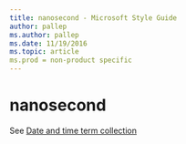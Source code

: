 ```yaml
---
title: nanosecond - Microsoft Style Guide
author: pallep
ms.author: pallep
ms.date: 11/19/2016
ms.topic: article
ms.prod = non-product specific
---
```


# nanosecond

See [Date and time term collection](/style-guide/a-z-word-list-term-collections/term-collections/date-time-terms)
